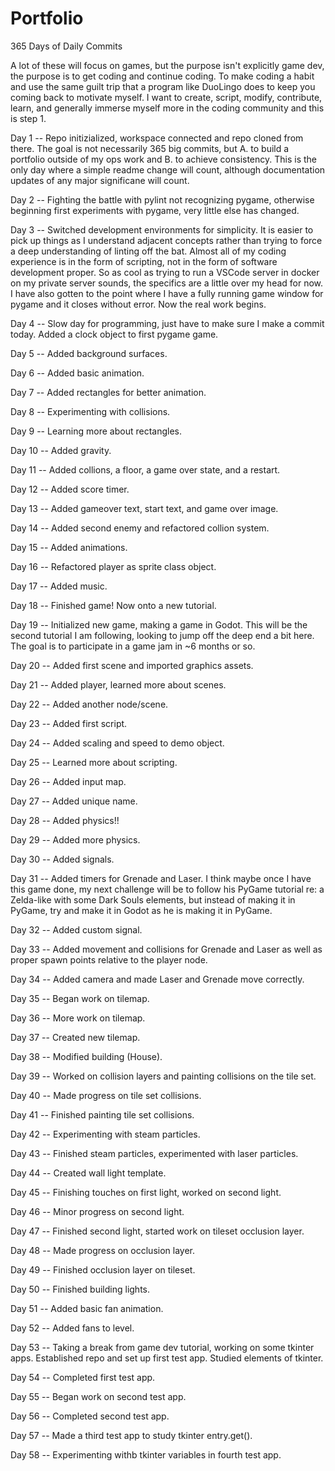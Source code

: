 # Portfolio

365 Days of Daily Commits

A lot of these will focus on games, but the purpose isn't explicitly game dev, the purpose is to get coding and continue coding. To make coding a habit and use the same guilt trip that a program like DuoLingo does to keep you coming back to motivate myself. I want to create, script, modify, contribute, learn, and generally immerse myself more in the coding community and this is step 1.


Day 1 -- Repo initizialized, workspace connected and repo cloned from there. The goal is not necessarily 365 big commits, but A. to build a portfolio outside of my ops work and B. to achieve consistency. This is the only day where a simple readme change will count, although documentation updates of any major significane will count.

Day 2 -- Fighting the battle with pylint not recognizing pygame, otherwise beginning first experiments with pygame, very little else has changed.

Day 3 -- Switched development environments for simplicity. It is easier to pick up things as I understand adjacent concepts rather than trying to force a deep understanding of linting off the bat. Almost all of my coding experience is in the form of scripting, not in the form of software development proper. So as cool as trying to run a VSCode server in docker on my private server sounds, the specifics are a little over my head for now. I have also gotten to the point where I have a fully running game window for pygame and it closes without error. Now the real work begins.

Day 4 -- Slow day for programming, just have to make sure I make a commit today. Added a clock object to first pygame game. 

Day 5 -- Added background surfaces.

Day 6 -- Added basic animation.

Day 7 -- Added rectangles for better animation.

Day 8 -- Experimenting with collisions.

Day 9 -- Learning more about rectangles.

Day 10 -- Added gravity.

Day 11 -- Added collions, a floor, a game over state, and a restart.

Day 12 -- Added score timer.

Day 13 --  Added gameover text, start text, and game over image.

Day 14 --  Added second enemy and refactored collion system.

Day 15 -- Added animations.

Day 16 -- Refactored player as sprite class object.

Day 17 -- Added music.

Day 18 -- Finished game! Now onto a new tutorial.

Day 19 -- Initialized new game, making a game in Godot. This will be the second tutorial I am following, looking to jump off the deep end a bit here. The goal is to participate in a game jam in ~6 months or so.

Day 20 -- Added first scene and imported graphics assets.

Day 21 -- Added player, learned more about scenes.

Day 22 -- Added another node/scene.

Day 23 -- Added first script.

Day 24 -- Added scaling and speed to demo object.

Day 25 -- Learned more about scripting.

Day 26 -- Added input map.

Day 27 -- Added unique name.

Day 28 -- Added physics!!

Day 29 -- Added more physics.

Day 30 -- Added signals.

Day 31 -- Added timers for Grenade and Laser. I think maybe once I have this game done, my next challenge will be to follow his PyGame tutorial re: a Zelda-like with some Dark Souls elements, but instead of making it in PyGame, try and make it in Godot as he is making it in PyGame.

Day 32 -- Added custom signal.

Day 33 -- Added movement and collisions for Grenade and Laser as well as proper spawn points relative to the player node.

Day 34 -- Added camera and made Laser and Grenade move correctly.

Day 35 -- Began work on tilemap.

Day 36 -- More work on tilemap.

Day 37 -- Created new tilemap.

Day 38 -- Modified building (House).

Day 39 -- Worked on collision layers and painting collisions on the tile set.

Day 40 -- Made progress on tile set collisions.

Day 41 -- Finished painting tile set collisions.

Day 42 -- Experimenting with steam particles.

Day 43 -- Finished steam particles, experimented with laser particles.

Day 44 -- Created wall light template.

Day 45 -- Finishing touches on first light, worked on second light.

Day 46 -- Minor progress on second light.

Day 47 -- Finished second light, started work on tileset occlusion layer.

Day 48 -- Made progress on occlusion layer.

Day 49 -- Finished occlusion layer on tileset.

Day 50 -- Finished building lights.

Day 51 -- Added basic fan animation.

Day 52 -- Added fans to level.

Day 53 -- Taking a break from game dev tutorial, working on some tkinter apps. Established repo and set up first test app. Studied elements of tkinter.

Day 54 -- Completed first test app.

Day 55 -- Began work on second test app.

Day 56 -- Completed second test app.

Day 57 -- Made a third test app to study tkinter entry.get().

Day 58 -- Experimenting withb tkinter variables in fourth test app.